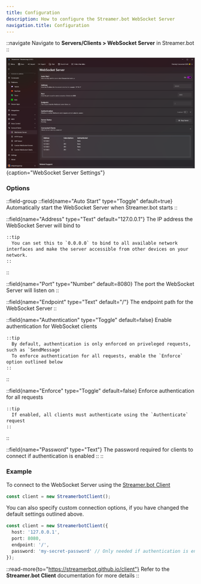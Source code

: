 ```yaml
---
title: Configuration
description: How to configure the Streamer.bot WebSocket Server
navigation.title: Configuration
---
```


::navigate
  Navigate to **Servers/Clients > WebSocket Server** in Streamer.bot
::

![WebSocket Server Settings](assets/websocket-config.png){caption="WebSocket Server Settings"}

### Options
::field-group
  ::field{name="Auto Start" type="Toggle" default=true}
    Automatically start the WebSocket Server when Streamer.bot starts
  ::

  ::field{name="Address" type="Text" default="127.0.0.1"}
    The IP address the WebSocket Server will bind to

    ::tip
      You can set this to `0.0.0.0` to bind to all available network interfaces and make the server accessible from other devices on your network.
    ::
  ::

  ::field{name="Port" type="Number" default=8080}
    The port the WebSocket Server will listen on
  ::

  ::field{name="Endpoint" type="Text" default="/"}
    The endpoint path for the WebSocket Server
  ::

  ::field{name="Authentication" type="Toggle" default=false}
    Enable authentication for WebSocket clients

    ::tip
      By default, authentication is only enforced on priveleged requests, such as `SendMessage`
      To enforce authentication for all requests, enable the `Enforce` option outlined below
    ::
  ::

  ::field{name="Enforce" type="Toggle" default=false}
    Enforce authentication for all requests

    ::tip
      If enabled, all clients must authenticate using the `Authenticate` request
    ::
  ::

  ::field{name="Password" type="Text"}
    The password required for clients to connect if authentication is enabled
  ::
::

### Example

To connect to the WebSocket Server using the [Streamer.bot Client](https://streamerbot.github.io/client)

```ts
const client = new StreamerbotClient();
```

You can also specify custom connection options, if you have changed the default settings outlined above.

```ts
const client = new StreamerbotClient({
  host: '127.0.0.1',
  port: 8080,
  endpoint: '/',
  password: 'my-secret-password' // Only needed if authentication is enabled
});
```

::read-more{to="https://streamerbot.github.io/client"}
Refer to the **Streamer.bot Client** documentation for more details
::